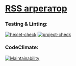 # [RSS агрегатор](https://frontend-project-11-git-main-chukichaos-projects.vercel.app/)

### Testing & Linting:

[![hexlet-check](https://github.com/chukichao/frontend-project-11/actions/workflows/hexlet-check.yml/badge.svg)](https://github.com/chukichao/frontend-project-11/actions)
[![project-check](https://github.com/chukichao/frontend-project-11/actions/workflows/project-check.yml/badge.svg)](https://github.com/chukichao/frontend-project-11/actions/workflows/project-check.yml)

### CodeClimate:

[![Maintainability](https://api.codeclimate.com/v1/badges/a9044cdc242b574ffd54/maintainability)](https://codeclimate.com/github/chukichao/frontend-project-11/maintainability)
